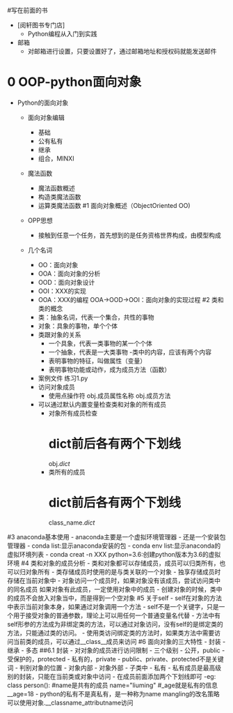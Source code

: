 #写在前面的书
 - [阅轩图书专门店]
    - Python编程从入门到实践
 - 邮箱
    - 对邮箱进行设置，只要设置好了，通过邮箱地址和授权码就能发送邮件
# 0 OOP-python面向对象
- Python的面向对象
    - 面向对象编辑
        - 基础
        - 公有私有
        - 继承
        - 组合，MINXI
    - 魔法函数
        - 魔法函数概述
        - 构造类魔法函数
        - 运算类魔法函数
#1 面向对象概述（ObjectOriented OO)
    - OPP思想
        - 接触到任意一个任务，首先想到的是任务资格世界构成，由模型构成
    
    - 几个名词
        - OO：面向对象
        - OOA：面向对象的分析
        - OOD：面向对象设计
        - OOI：XXX的实现
        - OOA：XXX的编程
    OOA->OOD->OOI：面向对象的实现过程
#2 类和类的概念
        - 类：抽象名词，代表一个集合，共性的事物
        - 对象：具象的事物，单个个体
        - 类跟对象的关系
            - 一个具象，代表一类事物的某一个个体 
            - 一个抽象，代表是一大类事物
        -类中的内容，应该有两个内容
            - 表明事物的特征，叫做属性（变量）
            - 表明事物功能或动作，成为成员方法（函数）
        - 案例文件 练习1.py
        - 访问对象成员
            - 使用点操作符
                obj.成员属性名称
                obj.成员方法
        - 可以通过默认内置变量检查类和对象的所有成员
            - 对象所有成员检查
                # dict前后各有两个下划线
                obj._dict_
            - 类所有的成员
                # dict前后各有两个下划线
                class_name._dict_
                
#3 anaconda基本使用
    - anaconda主要是一个虚拟环境管理器
    - 还是一个安装包管理器
    - conda list:显示anaconda安装的包
    - conda env list:显示anaconda的虚拟环境列表
    - conda creat -n XXX python=3.6:创建python版本为3.6的虚拟环境
#4 类和对象的成员分析
    - 类和对象都可以存储成员，成员可以归类所有，也可以归对象所有
    - 类存储成员时使用的是与类关联的一个对象
    - 独享存储成员时存储在当前对象中
    - 对象访问一个成员时，如果对象没有该成员，尝试访问类中的同名成员
       如果对象有此成员，一定使用对象中的成员
    - 创建对象的时候，类中的成员不会放入对象当中，而是得到一个空对象
#5 关于self
    - self在对象的方法中表示当前对象本身，如果通过对象调用一个方法
    - self不是一个关键字，只是一个用于接受对象的普通参数，理论上可以用任何一个普通变量名代替
    - 方法中有self形参的方法成为非绑定类的方法，可以通过对象访问，没有self的是绑定类的方法，只能通过类的访问。
    - 使用类访问绑定类的方法时，如果类方法中需要访问当前类的成员，可以通过__class__成员来访问
#6 面向对象的三大特性
    - 封装
    - 继承
    - 多态
##6.1 封装
    - 对对象的成员进行访问限制
    - 三个级别
        - 公开，public
        - 受保护的，protected
        - 私有的，private
        - public、private、protected不是关键词
    - 判别对象的位置
        - 对象内部
        - 对象外部
        - 子类中
    - 私有
        - 私有成员是最高级别的封装，只能在当前类或对象中访问
        -  在成员前面添加两个下划线即可
            -eg:
                 class person():
                    #name是共有的成员
                    name="liuming"
                    #_age就是私有的信息
                    __age=18
        - python的私有不是真私有，是一种称为name mangling的改名策略
          可以使用对象.__classname_attributname访问
                    
    
    